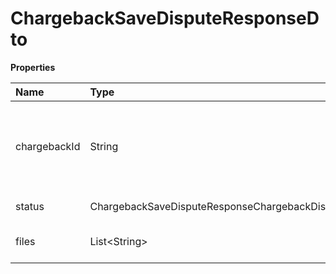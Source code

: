 # ChargebackSaveDisputeResponseDto

**Properties**

| Name         | Type                                                 | Required | Description                                                            |
| :----------- | :--------------------------------------------------- | :------- | :--------------------------------------------------------------------- |
| chargebackId | String                                               | ❌       | Unique identifier of chargeback for which the dispute will be created. |
| status       | ChargebackSaveDisputeResponseChargebackDisputeStatus | ❌       | Dispute status.                                                        |
| files        | List\<String\>                                       | ❌       | Names of the dispute files.                                            |

<!-- This file was generated by liblab | https://liblab.com/ -->
